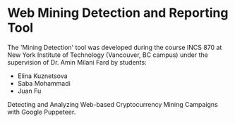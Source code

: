 # Web Mining Detection and Reporting Tool
<a name="readme-top"></a>
The 'Mining Detection' tool was developed during the course INCS 870 at New York Institute of Technology (Vancouver, BC campus) under the supervision of Dr. Amin Milani Fard by students:
 
- Elina Kuznetsova
- Saba Mohammadi
- Juan Fu

Detecting and Analyzing Web-based Cryptocurrency Mining Campaigns with Google Puppeteer.
